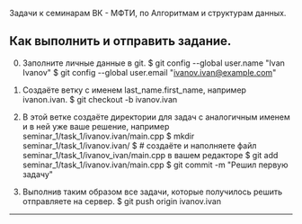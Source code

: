 Задачи к семинарам ВК - МФТИ, по Алгоритмам и структурам данных.

Как выполнить и отправить задание.
----
0. Заполните личные данные в git.
$ git config --global user.name "Ivan Ivanov"
$ git config --global user.email "ivanov.ivan@example.com"

1. Создаёте ветку с именем last_name.first_name, например ivanon.ivan.
$ git checkout -b ivanov.ivan

2. В этой ветке создаёте директории для задач с аналогичным именем и в ней уже ваше решение, например seminar_1/task_1/ivanov.ivan/main.cpp
$ mkdir seminar_1/task_1/ivanov.ivan/
$ # создаёте и наполняете файл seminar_1/task_1/ivanov_ivan/main.cpp в вашем редакторе
$ git add seminar_1/task_1/ivanov.ivan/main.cpp
$ git commit -m "Решил первую задачу"

3. Выполнив таким образом все задачи, которые получилось решить отправляете на сервер.
$ git push origin ivanov.ivan

------

